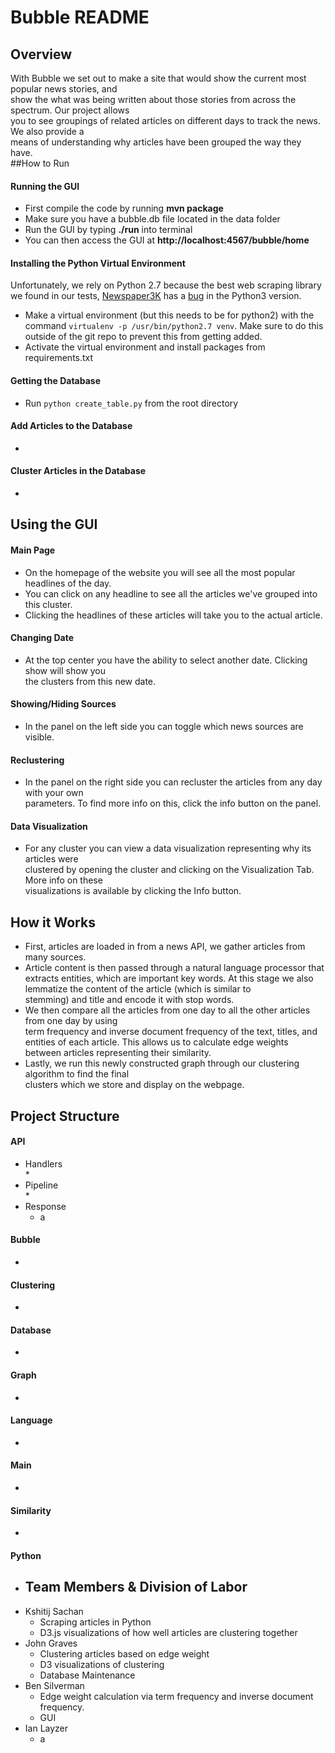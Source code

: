 
# Bubble README  
## Overview  
With Bubble we set out to make a site that would show the current most popular news stories, and  
 show the what was being written about those stories from across the spectrum. Our project allows  
  you to see groupings of related articles on different days to track the news. We also provide a  
   means of understanding why articles have been grouped the way they have.   
##How to Run  
#### Running the GUI  
* First compile the code by running **mvn package**  
* Make sure you have a bubble.db file located in the data folder  
* Run the GUI by typing **./run** into terminal  
* You can then access the GUI at **http://localhost:4567/bubble/home**  
#### Installing the Python Virtual Environment  
Unfortunately, we rely on Python 2.7 because the best web scraping library we found in our tests, 
[Newspaper3K](https://newspaper.readthedocs.io/en/latest/index.html) has a 
[bug](https://github.com/codelucas/newspaper/issues/485) in the Python3 version.
* Make a virtual environment (but this needs to be for python2) with the command 
`virtualenv -p /usr/bin/python2.7 venv`. Make sure to do this outside of the git repo to 
prevent this from getting added.
* Activate the virtual environment and install packages from requirements.txt
#### Getting the Database  
* Run `python create_table.py` from the root directory
#### Add Articles to the Database  
*  
#### Cluster Articles in the Database
* 
## Using the GUI  
#### Main Page  
* On the homepage of the website you will see all the most popular headlines of the day.  
* You can click on any headline to see all the articles we've grouped into this cluster.  
* Clicking the headlines of these articles will take you to the actual article.  
#### Changing Date  
* At the top center you have the ability to select another date. Clicking show will show you  
 the clusters from this new date.  
#### Showing/Hiding Sources  
* In the panel on the left side you can toggle which news sources are visible.  
#### Reclustering  
* In the panel on the right side you can recluster the articles from any day with your own  
 parameters. To find more info on this, click the info button on the panel.  
#### Data Visualization  
* For any cluster you can view a data visualization representing why its articles were  
 clustered by opening the cluster and clicking on the Visualization Tab. More info on these  
  visualizations is available by clicking the Info button.  
## How it Works  
* First, articles are loaded in from a news API, we gather articles from many sources.  
* Article content is then passed through a natural language processor that extracts entities, which are important key words. At this stage we also lemmatize the content of the article (which is similar to   
stemming) and title and encode it with stop words.  
 * We then compare all the articles from one day to all the other articles from one day by using  
  term frequency and inverse document frequency of the text, titles, and entities of each article. This allows us to calculate edge weights between articles representing their similarity.   
* Lastly, we run this newly constructed graph through our clustering algorithm to find the final  
 clusters which we store and display on the webpage.  
## Project Structure  
#### API  
* Handlers  
    *  
* Pipeline  
    *  
* Response  
  * a  
  
#### Bubble  
*  
#### Clustering  
*  
#### Database  
* 
#### Graph  
*  
#### Language  
*
#### Main  
*
#### Similarity
*
#### Python  
* ## Team Members & Division of Labor  
* Kshitij Sachan  
  * Scraping articles in Python  
  * D3.js visualizations of how well articles are clustering together  
* John Graves  
  * Clustering articles based on edge weight
  * D3 visualizations of clustering
  * Database Maintenance
* Ben Silverman  
  * Edge weight calculation via term frequency and inverse document frequency.  
  * GUI  
* Ian Layzer  
  * a